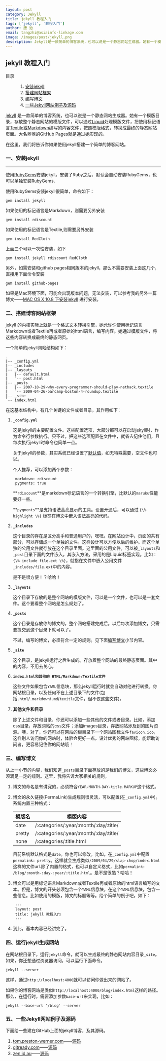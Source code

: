 ```yaml
---
layout: post
category: Jekyll
title: jekyll 教程入门
tags: ['jekyll', '教程入门']
author: 唐 治
email: tangzhi@asiainfo-linkage.com
image: /images/post/jekyll.png
description: Jekyll是一款简单的博客系统，也可以说是一个静态网站生成器。她有一个模版目录，存放整个静态网站的模版文件，可以通过Liquid处理模版文件，把使用标记语言Textile或Markdown编写的内容文件，按照模版格式，转换成最终的静态网站页面。大名鼎鼎的GitHub Pages就是通过她实现的。在这里，我们将告诉你如果使用jekyll搭建一个简单的博客网站
---
```



## jekyll 教程入门

<div class="code fl">
    <dl>
    <dt>目录</dt>
    <dd>
    <ol>
        <li><a href="#1">安装jekyll</a></li>
        <li><a href="#2">搭建网站框架</a></li>
        <li><a href="#3">编写博文</a></li>
        <li><a href="#4">一些Jekyll网站例子及源码</a></li>
    </ol>
    </dd>
    </dl>
</div>

[jekyll] 是一款简单的博客系统，也可以说是一个静态网站生成器。她有一个模版目录，存放整个静态网站的模版文件，可以通过[Liquid]处理模版文件，把使用标记语言[Textile]或[Markdown]编写的内容文件，按照模版格式，转换成最终的静态网站页面。大名鼎鼎的GitHub Pages就是通过她实现的。

在这里，我们将告诉你如果使用jekyll搭建一个简单的博客网站。


[jekyll]: https://github.com/mojombo/jekyll/wiki
[Liquid]: https://github.com/shopify/liquid/wiki
[Textile]: http://en.wikipedia.org/wiki/Textile
[Markdown]: http://en.wikipedia.org/wiki/Markdown


### <a name="1"></a>一、安装jekyll

---

使用[RubyGems]安装jekyll。安装了Ruby之后，默认会自动安装RubyGems，也可以单独安装RubyGems.

使用RubyGems安装jekyll很简单，命令如下：

	gem install jekyll 
	
如果使用的标记语言是Markdown，则需要另外安装
	
	gem install rdiscount

如果使用的标记语言是Textile,则需要另外安装

	gem install RedCloth

上面三个可以一次性安装，如下

	gem install jekyll rdiscount RedCloth
	
另外，如需安装和github pages相同版本的jekyll，那么不需要安装上面这几个，直接用下面命令安装

	gem install github-pages

如果是Mac环境下面，可能会出现版本问题，无法安装，可以参考我的另外一篇博文——[MAC OS X 10.8 下安装jekyll](/blog/2013/04/08/install-jekyll-on-mac.html) 进行安装。

[RubyGems]: http://rubygems.org/

### <a name="2"></a>二、搭建博客网站框架

jekyll 的内核实际上就是一个格式文本转换引擎，她允许你使用标记语言Markdown或者Textile再或者原始的html语言，编写内容。她通过模版文件，将这些内容转换成最终的静态网页。

一个简单的jekyll网站结构如下：
	
	.
	|-- _config.yml
	|-- _includes
	|-- _layouts
	|   |-- default.html
	|   `-- post.html
	|-- _posts
	|   |-- 2007-10-29-why-every-programmer-should-play-nethack.textile
	|   `-- 2009-04-26-barcamp-boston-4-roundup.textile
	|-- _site
	`-- index.html

在这基本结构中，有几个关键的文件或者目录，其作用如下：

1. **`_config.yml`**

	这是jekyll的主要配置文件。这些配置选项，大部分都可以在启动jekyll时，作为命令行参数执行。只不过，把这些选项配置在文件中，就省去记住他们，且每次执行jekyll时命令也简单一点。
	
	关于jekyll的参数，其实系统已经设置了[默认值]，如无特殊需要，空文件也可以。
	
	个人推荐，可以添加两个参数：
	
		markdown: rdiscount
		pygments: true
	
	**`rdiscount`**是markdown标记语言的一个转换引擎，比默认的`maruku`性能要好一些。
	
	**`pygments`**是支持语法高亮显示的工具。设置开通后，可以通过 `{\% highlight \%}` 标签在博文中嵌入语法高亮的代码。
	
1. **`_includes`**
	
	这个目录的存在是区分高手和普通用户的，嘿嘿。在网站设计中，页面的共有部分，可以存储成一个单独的文件。这样设计可以方便以后的维护。而这个单独的公用文件就存放在这个目录里面。这里面的公用文件，可以被`_layouts`和`_post`目录下面的文件嵌入。其嵌入方法，采用的是Liquid标签实现。比如：`{\% include file.ext \%}`，就指在文件中嵌入公用文件`_includes/file.ext`中的内容。
	
	是不是很方便！？哈哈！
	
1. **`_layouts`**
	
	这个目录下存放的是整个网站的模版文件，可以是一个文件，也可以是一套文件。这个要看整个网站是怎么规划了。
	
1. **`_posts`**

	这个目录是存放你的博文的，整个网站搭建完成后，以后每次添加博文，只需要提交到这个目录下就可以了。
	
	不过，编写的博文，必须符合一定的规则。见下面[编写博文](#3)小节内容。
	
1. **`_site`**
	
	这个目录，是jekyll运行之后生成的。存放着整个网站的最终静态页面。其中的内容，不用去关心。
	
1. **`index.html和其他的 HTML/Markdown/Textile文件`**
	
	这些文件如果包含`YAML`信息块，那么jekyll运行时就会自动对他进行转换。你网站根目录，以及任何不在上述目录下的文件(包括`.html`/`.markdown`/`.md`/`texitle`文件，但不仅这些文件)。
	
1. **其他文件和目录**

	除了上述文件和目录，你还可以添加一些其他的文件或者目录。比如，添加css目录，存放网站的css文件；添加images目录，存放网站涉及到的图片资源。噢，对了，你还可以在网站的根目录下一个网站图标文件`favicon.ico`，这样别人访问你的网站时，体验会更好一点。设计优秀的网站图标，能帮助访问者，更容易记住你的网站哦！	
	
[默认值]: https://github.com/mojombo/jekyll/wiki/Configuration

### <a name="3"></a>三、编写博文

从上一小节的内容，我们知道`_posts`目录下面存放的是我们的博文，这些博文必须满足一定的规则。这里，我将告诉大家相关的规则。

1. 博文的命名是有讲究的，必须符合`YEAR-MONTH-DAY-title.MARKUP`这个格式。
1. 博文的永久链接(PermaLink)生成规则很灵活，可以配置(在`_config.yml`中)。系统内置三种格式：
	
	<table>
	<thead>
	<tr>
	<th> 模版名 </th>
	<th> 模版内容 </th>
	</tr>
	</thead>
	<tbody>
	<tr>
	<td> date </td>
	<td> /:categories/:year/:month/:day/:title/  </td>
	</tr>
	<tr>
	<td> pretty </td>
	<td> /:categories/:year/:month/:day/:title/  </td>
	</tr>
	<tr>
	<td> none </td>
	<td> /:categories/:title.html </td>
	</tr>
	</tbody>
	</table>
	
	目前系统默认格式是`date`。你也可以修改，比如，在`_config.yml`中配置`permalink: pretty`。这样就会生成类似`/2009/04/29/slap-chop/index.html`这样的文件url.除了内置的格式，也可以自定义格式，比如`permalink: /blog/:month-:day-:year/:title.html`。是不是很酷？哈哈！
	
1. 博文可以是用标记语言Markdown或者Textile再或者原始的html语言编写的文本。但是，博文的开头必须包含一个`YAML`信息块。在这个`YAML`信息块，包含一些信息。比如使用的模版，博文的标题等等。给个简单的例子吧，如下：
	
		---
		layout: post
		title: jekyll 教程入门
		---

1. 到此，基本内容已经讲完了。


### <a name="4"></a>四、运行jekyll生成网站

在网站根目录下，运行`jekyll`命令，就可以生成最终的静态网站内容目录`_site`。如果，你还想通过浏览器访问，可以运行下面命令。

	jekyll --server
	
这样，通过`http://localhost:4000`就可以访问你做出来的网站了。

如果你的博客网站是类似`http://localhost:4000/blog/index.html`这样的路径。那么，在运行时，需要添加参数`base-url`来实现，比如：

	jekyll --base-url '/blog' --server


### <a name="5"></a>五、一些Jekyll网站例子及源码

下面给一些建在GitHub上面的jekyll博客，及其源码。

1. [tom.preston-werner.com](http://tom.preston-werner.com/)——[源码](http://github.com/mojombo/mojombo.github.io)
2. [gitready.com](http://gitready.com/)——[源码](http://github.com/gitready/gitready)
3. [zen.id.au](http://zen.id.au/)——[源码](https://github.com/zensavona/zensavona.github.com)

